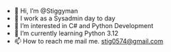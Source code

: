 - 👋 Hi, I’m @Stiggyman
- 🏢 I work as a Sysadmin day to day
- 👀 I’m interested in C# and Python Development
- 🌱 I’m currently learning Python 3.12
- 📫 How to reach me mail me. stig0574@gmail.com

<!---
Stiggyman/Stiggyman is a ✨ special ✨ repository because its `README.md` (this file) appears on your GitHub profile.
You can click the Preview link to take a look at your changes.
--->
